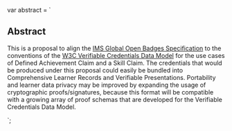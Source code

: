 var abstract = `

## Abstract

This is a proposal to align the [IMS Global Open Badges Specification](https://openbadgespec.org) to the conventions of the [W3C Verifiable Credentials Data Model](https://w3c.github.io/vc-data-model/) for the use cases of Defined Achievement Claim and a Skill Claim. The credentials that would be produced under this proposal could easily be bundled into Comprehensive Learner Records and Verifiable Presentations. Portability and learner data privacy may be improved by expanding the usage of cryptographic proofs/signatures, because this format will be compatible with a growing array of proof schemas that are developed for the Verifiable Credentials Data Model.

`;
